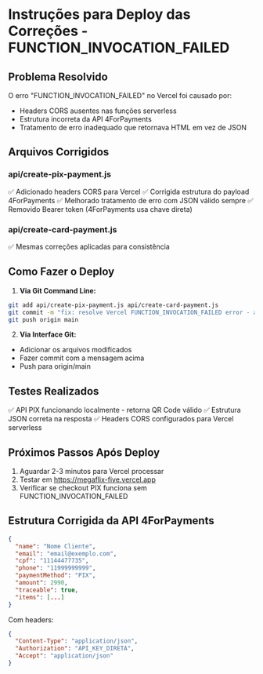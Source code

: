 # Instruções para Deploy das Correções - FUNCTION_INVOCATION_FAILED

## Problema Resolvido
O erro "FUNCTION_INVOCATION_FAILED" no Vercel foi causado por:
- Headers CORS ausentes nas funções serverless
- Estrutura incorreta da API 4ForPayments
- Tratamento de erro inadequado que retornava HTML em vez de JSON

## Arquivos Corrigidos

### api/create-pix-payment.js
✅ Adicionado headers CORS para Vercel
✅ Corrigida estrutura do payload 4ForPayments
✅ Melhorado tratamento de erro com JSON válido sempre
✅ Removido Bearer token (4ForPayments usa chave direta)

### api/create-card-payment.js  
✅ Mesmas correções aplicadas para consistência

## Como Fazer o Deploy

1. **Via Git Command Line:**
```bash
git add api/create-pix-payment.js api/create-card-payment.js
git commit -m "fix: resolve Vercel FUNCTION_INVOCATION_FAILED error - add CORS headers and fix 4ForPayments API structure"
git push origin main
```

2. **Via Interface Git:**
- Adicionar os arquivos modificados
- Fazer commit com a mensagem acima
- Push para origin/main

## Testes Realizados
✅ API PIX funcionando localmente - retorna QR Code válido
✅ Estrutura JSON correta na resposta
✅ Headers CORS configurados para Vercel serverless

## Próximos Passos Após Deploy
1. Aguardar 2-3 minutos para Vercel processar
2. Testar em https://megaflix-five.vercel.app
3. Verificar se checkout PIX funciona sem FUNCTION_INVOCATION_FAILED

## Estrutura Corrigida da API 4ForPayments
```json
{
  "name": "Nome Cliente",
  "email": "email@exemplo.com", 
  "cpf": "11144477735",
  "phone": "11999999999",
  "paymentMethod": "PIX",
  "amount": 2990,
  "traceable": true,
  "items": [...]
}
```

Com headers:
```json
{
  "Content-Type": "application/json",
  "Authorization": "API_KEY_DIRETA",
  "Accept": "application/json"
}
```